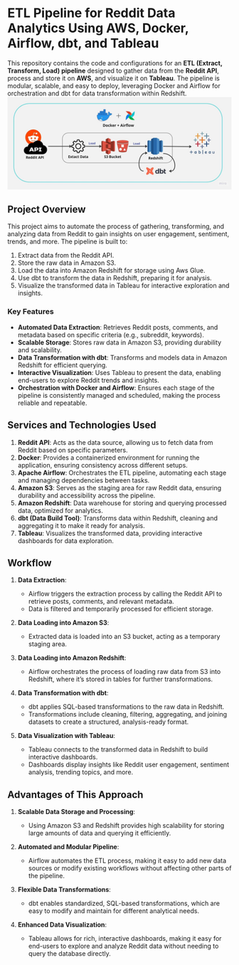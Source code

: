 # ETL Pipeline for Reddit Data Analytics Using AWS, Docker, Airflow, dbt, and Tableau

This repository contains the code and configurations for an **ETL (Extract, Transform, Load) pipeline** designed to gather data from the **Reddit API**, process and store it on **AWS**, and visualize it on **Tableau**. The pipeline is modular, scalable, and easy to deploy, leveraging Docker and Airflow for orchestration and dbt for data transformation within Redshift.
![alt tag](Project_Flow.jpg)
## Project Overview

This project aims to automate the process of gathering, transforming, and analyzing data from Reddit to gain insights on user engagement, sentiment, trends, and more. The pipeline is built to:
1. Extract data from the Reddit API.
2. Store the raw data in Amazon S3.
3. Load the data into Amazon Redshift for storage using Aws Glue.
4. Use dbt to transform the data in Redshift, preparing it for analysis.
5. Visualize the transformed data in Tableau for interactive exploration and insights.

### Key Features

- **Automated Data Extraction**: Retrieves Reddit posts, comments, and metadata based on specific criteria (e.g., subreddit, keywords).
- **Scalable Storage**: Stores raw data in Amazon S3, providing durability and scalability.
- **Data Transformation with dbt**: Transforms and models data in Amazon Redshift for efficient querying.
- **Interactive Visualization**: Uses Tableau to present the data, enabling end-users to explore Reddit trends and insights.
- **Orchestration with Docker and Airflow**: Ensures each stage of the pipeline is consistently managed and scheduled, making the process reliable and repeatable.

## Services and Technologies Used

1. **Reddit API**: Acts as the data source, allowing us to fetch data from Reddit based on specific parameters.
2. **Docker**: Provides a containerized environment for running the application, ensuring consistency across different setups.
3. **Apache Airflow**: Orchestrates the ETL pipeline, automating each stage and managing dependencies between tasks.
4. **Amazon S3**: Serves as the staging area for raw Reddit data, ensuring durability and accessibility across the pipeline.
5. **Amazon Redshift**: Data warehouse for storing and querying processed data, optimized for analytics.
6. **dbt (Data Build Tool)**: Transforms data within Redshift, cleaning and aggregating it to make it ready for analysis.
7. **Tableau**: Visualizes the transformed data, providing interactive dashboards for data exploration.

## Workflow

1. **Data Extraction**:
   - Airflow triggers the extraction process by calling the Reddit API to retrieve posts, comments, and relevant metadata.
   - Data is filtered and temporarily processed for efficient storage.

2. **Data Loading into Amazon S3**:
   - Extracted data is loaded into an S3 bucket, acting as a temporary staging area.

3. **Data Loading into Amazon Redshift**:
   - Airflow orchestrates the process of loading raw data from S3 into Redshift, where it’s stored in tables for further transformations.

4. **Data Transformation with dbt**:
   - dbt applies SQL-based transformations to the raw data in Redshift.
   - Transformations include cleaning, filtering, aggregating, and joining datasets to create a structured, analysis-ready format.

5. **Data Visualization with Tableau**:
   - Tableau connects to the transformed data in Redshift to build interactive dashboards.
   - Dashboards display insights like Reddit user engagement, sentiment analysis, trending topics, and more.

## Advantages of This Approach

1. **Scalable Data Storage and Processing**:
   - Using Amazon S3 and Redshift provides high scalability for storing large amounts of data and querying it efficiently.

2. **Automated and Modular Pipeline**:
   - Airflow automates the ETL process, making it easy to add new data sources or modify existing workflows without affecting other parts of the pipeline.

3. **Flexible Data Transformations**:
   - dbt enables standardized, SQL-based transformations, which are easy to modify and maintain for different analytical needs.

4. **Enhanced Data Visualization**:
   - Tableau allows for rich, interactive dashboards, making it easy for end-users to explore and analyze Reddit data without needing to query the database directly.
